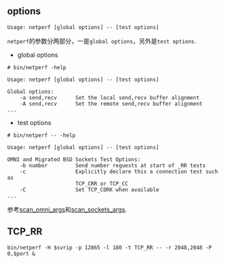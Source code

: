 ## options

```
Usage: netperf [global options] -- [test options]
```

`netperf`的参数分两部分，一是`global options`，另外是`test options`.

* global options

```
# bin/netperf -help   

Usage: netperf [global options] -- [test options] 

Global options:
    -a send,recv      Set the local send,recv buffer alignment
    -A send,recv      Set the remote send,recv buffer alignment
...
```

* test options

```
# bin/netperf -- -help

Usage: netperf [global options] -- [test options] 

OMNI and Migrated BSD Sockets Test Options:
    -b number         Send number requests at start of _RR tests
    -c                Explicitly declare this a connection test such as
                      TCP_CRR or TCP_CC
    -C                Set TCP_CORK when available
...
```

参考[scan_omni_args](https://github.com/cmis110/netperf/blob/netperf-2.6.0/src/nettest_omni.c#L6894)和[scan_sockets_args](https://github.com/cmis110/netperf/blob/netperf-2.6.0/src/nettest_bsd.c#L13006).

## TCP_RR

```
bin/netperf -H $svrip -p 12865 -l 180 -t TCP_RR -- -r 2048,2048 -P 0,$port &
```

